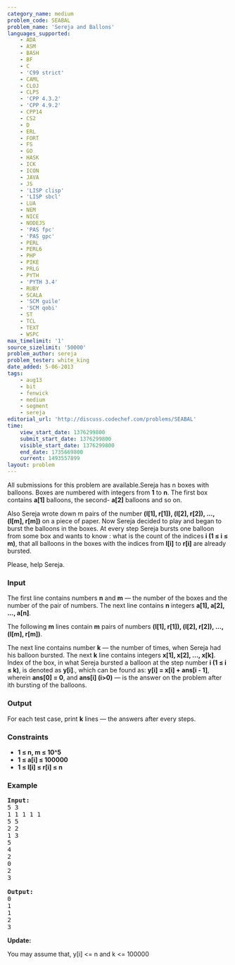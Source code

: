 ```yaml
---
category_name: medium
problem_code: SEABAL
problem_name: 'Sereja and Ballons'
languages_supported:
    - ADA
    - ASM
    - BASH
    - BF
    - C
    - 'C99 strict'
    - CAML
    - CLOJ
    - CLPS
    - 'CPP 4.3.2'
    - 'CPP 4.9.2'
    - CPP14
    - CS2
    - D
    - ERL
    - FORT
    - FS
    - GO
    - HASK
    - ICK
    - ICON
    - JAVA
    - JS
    - 'LISP clisp'
    - 'LISP sbcl'
    - LUA
    - NEM
    - NICE
    - NODEJS
    - 'PAS fpc'
    - 'PAS gpc'
    - PERL
    - PERL6
    - PHP
    - PIKE
    - PRLG
    - PYTH
    - 'PYTH 3.4'
    - RUBY
    - SCALA
    - 'SCM guile'
    - 'SCM qobi'
    - ST
    - TCL
    - TEXT
    - WSPC
max_timelimit: '1'
source_sizelimit: '50000'
problem_author: sereja
problem_tester: white_king
date_added: 5-06-2013
tags:
    - aug13
    - bit
    - fenwick
    - medium
    - segment
    - sereja
editorial_url: 'http://discuss.codechef.com/problems/SEABAL'
time:
    view_start_date: 1376299800
    submit_start_date: 1376299800
    visible_start_date: 1376299800
    end_date: 1735669800
    current: 1493557899
layout: problem
---
```

All submissions for this problem are available.Sereja has n boxes with balloons. Boxes are numbered with integers from **1** to **n**. The first box contains **a\[1\]** balloons, the second- **a\[2\]** balloons and so on.

Also Sereja wrote down m pairs of the number **(l\[1\], r\[1\]), (l\[2\], r\[2\]), ..., (l\[m\], r\[m\])** on a piece of paper. Now Sereja decided to play and began to burst the balloons in the boxes. At every step Sereja bursts one balloon from some box and wants to know : what is the count of the indices **i (1 ≤ i ≤ m)**, that all balloons in the boxes with the indices from **l\[i\]** to **r\[i\]** are already bursted.

Please, help Sereja.

### Input

The first line contains numbers **n** and **m** — the number of the boxes and the number of the pair of numbers. The next line contains **n** integers **a\[1\], a\[2\], ..., a\[n\]**.

The following **m** lines contain **m** pairs of numbers **(l\[1\], r\[1\]), (l\[2\], r\[2\]), ..., (l\[m\], r\[m\])**.

The next line contains number **k** — the number of times, when Sereja had his balloon bursted. The next **k** line contains integers **x\[1\], x\[2\], ..., x\[k\]**. Index of the box, in what Sereja bursted a balloon at the step number **i (1 ≤ i ≤ k)**, is denoted as **y\[i\]**., which can be found as: **y\[i\] = x\[i\] + ans\[i - 1\]**, wherein **ans\[0\] = 0**, аnd **ans\[i\] (i&gt;0)** — is the answer on the problem after ith bursting of the balloons.

### Output

For each test case, print **k** lines — the answers after every steps.

### Constraints

- **1 ≤ n, m ≤ 10^5**
- **1 ≤ a\[i\] ≤ 100000**
- **1 ≤ l\[i\] ≤ r\[i\] ≤ n**

### Example

<pre><b>Input:</b>
5 3
1 1 1 1 1
5 5
2 2
1 3
5
4
2
0
2
3

<b>Output:</b>
0
1
1
2
3
</pre>
**Update:**

You may assume that, y\[i\] &lt;= n and k &lt;= 100000
